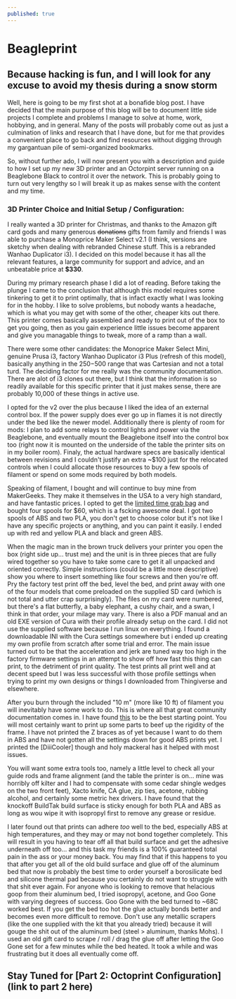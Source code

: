 ```yaml
---
published: true
---
```

# Beagleprint
## Because hacking is fun, and I will look for any excuse to avoid my thesis during a snow storm

Well, here is going to be my first shot at a bonafide blog post. I have decided that the main purpose of this blog will be to document little side projects I complete and problems I manage to solve at home, work, hobbying, and in general. Many of the posts will probably come out as just a culmination of links and research that I have done, but for me that provides a convenient place to go back and find resources without digging through my gargantuan pile of semi-organized bookmarks.

So, without further ado, I will now present you with a description and guide to how I set up my new 3D printer and an Octorpint server running on a Beaglebone Black to control it over the network. This is probably going to turn out very lengthy so I will break it up as makes sense with the content and my time. 

### 3D Printer Choice and Initial Setup / Configuration:

I really wanted a 3D printer for Christmas, and thanks to the Amazon gift card gods and many generous ~~donations~~ gifts from family and friends I was able to purchase a Monoprice Maker Select v2.1 (I think, versions are sketchy when dealing with rebranded Chinese stuff. This is a rebranded Wanhao Duplicator i3). I decided on this model because it has all the relevant features, a large community for support and advice, and an unbeatable price at **$330**.

During my primary research phase I did a lot of reading. Before taking the plunge I came to the conclusion that although this model requires some tinkering to get it to print optimally, that is infact exactly what I was looking for in the hobby. I like to solve problems, but nobody wants a headache, which is what you may get with some of the other, cheaper kits out there. This printer comes basically assembled and ready to print out of the box to get you going, then as you gain experience little issues become apparent and give you managable things to tweak, more of a ramp than a wall.

There were some other candidates: the Monoprice Maker Select Mini, genuine Prusa i3, factory Wanhao Duplicator i3 Plus (refresh of this model), basically anything in the $250-$500 range that was Cartesian and not a total turd. The deciding factor for me really was the community documentation. There are alot of i3 clones out there, but I think that the information is so readily available for this specific printer that it just makes sense, there are probably 10,000 of these things in active use.

I opted for the v2 over the plus because I liked the idea of an external control box. If the power supply does ever go up in flames it is not directly under the bed like the newer model. Additionally there is plenty of room for mods: I plan to add some relays to control lights and power via the Beaglebone, and eventually mount the Beaglebone itself into the control box too (right now it is mounted on the underside of the table the printer sits on in my boiler room). Finaly, the actual hardware specs are basically identical between revisions and I couldn't justify an extra ~$100 just for the relocated controls when I could allocate those resources to buy a few spools of filament or spend on some mods required by both models.

Speaking of filament, I bought and will continue to buy mine from MakerGeeks. They make it themselves in the USA to a very high standard, and have fantastic prices. I opted to get the [limited time grab bag](http://www.makergeeks.com/mafigrbag2kg.html) and bought four spools for $60, which is a fscking awesome deal. I got two spools of ABS and two PLA, you don't get to choose color but it's not like I have any specific projects or anything, and you can paint it easily. I ended up with red and yellow PLA and black and green ABS.

When the magic man in the brown truck delivers your printer you open the box (right side up... trust me) and the unit is in three pieces that are fully wired together so you have to take some care to get it all unpacked and oriented correctly. Simple instructions (could be a little more descriptive) show you where to insert something like four screws and then you're off. Pry the factory test print off the bed, level the bed, and print away with one of the four models that come preloaded on the supplied SD card (which is not total and utter crap surprisingly). The files on my card were numbered, but there's a flat butterfly, a baby elephant, a cushy chair, and a swan, I think in that order, your milage may vary. There is also a PDF manual and an old EXE version of Cura with their profile already setup on the card. I did not use the supplied software because I run linux on everything. I found a downloadable INI with the Cura settings somewhere but i ended up creating my own profile from scratch after some trial and error. The main issue turned out to be that the acceleration and jerk are tuned way too high in the factory firmware settings in an attempt to show off how fast this thing can print, to the detriment of print quality. The test prints all print well and at decent speed but I was less successful with those profile settings when trying to print my own designs or things I downloaded from Thingiverse and elsewhere. 

After you burn through the included "10 m" (more like 10 ft) of filament you will inevitably have some work to do. This is where all that great community documentation comes in. I have found [this](http://3dprinterwiki.info/wiki/wanhao-duplicator-i3/) to be the best starting point. You will most certainly want to print up some parts to beef up the rigidity of the frame. I have not printed the Z braces as of yet because I want to do them in ABS and have not gotten all the settings down for good ABS prints yet. I printed the [DiiiCooler] though and holy mackeral has it helped with most issues.

You will want some extra tools too, namely a little level to check all your guide rods and frame alignment (and the table the printer is on... mine was horribly off kilter and I had to compensate with some cedar shingle wedges on the two front feet), Xacto knife, CA glue, zip ties, acetone, rubbing alcohol, and certainly some metric hex drivers. I have found that the knockoff BuildTak build surface is sticky enough for both PLA and ABS as long as wou wipe it with isopropyl first to remove any grease or residue. 

I later found out that prints can adhere *too* well to the bed, especially ABS at high temperatures, and they may or may not bond together completely. This will result in you having to tear off all that build surface and get the adhesive underneath off too... and this task my friends is a 100% guaranteed total pain in the ass or your money back. You may find that if this happens to you that after you get all of the old build surface and glue off of the aluminum bed that now is probably the best time to order yourself a borosilicate bed and silicone thermal pad because you certainly do not want to struggle with that shit ever again. For anyone who is looking to remove that helacious goop from their aluminum bed, I tried isopropyl, acetone, and Goo Gone with varying degrees of success. Goo Gone with the bed turned to ~68C worked best. If you get the bed too hot the glue actually bonds better and becomes even more difficult to remove. Don't use any metallic scrapers (like the one supplied with the kit that you already tried) because it will gouge the shit out of the aluminum bed (steel > aluminum, thanks Mohs). I used an old gift card to scrape / roll / drag the glue off after letting the Goo Gone set for a few minutes while the bed heated. It took a while and was frustrating but it does all eventually come off.

## Stay Tuned for [Part 2: Octoprint Configuration](link to part 2 here)
